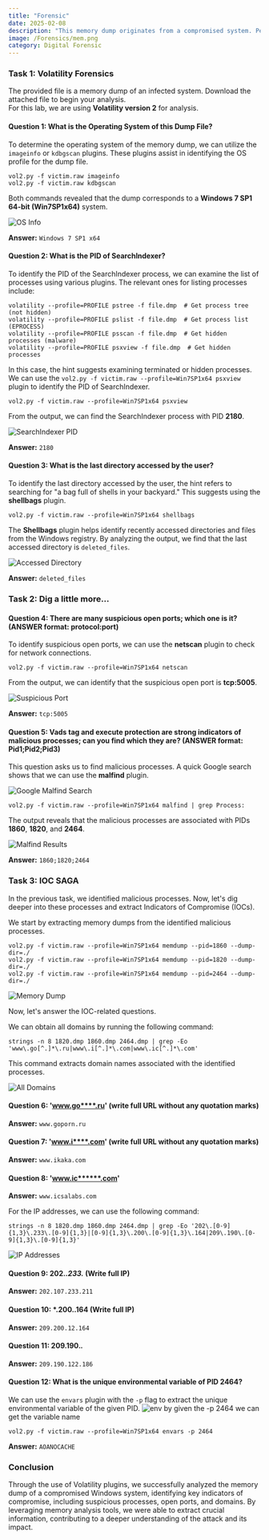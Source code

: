 ```yaml
---
title: "Forensic"
date: 2025-02-08
description: "This memory dump originates from a compromised system. Perform in-depth forensics to explore its internals."
image: /Forensics/mem.png
category: Digital Forensic
---
```


### Task 1: Volatility Forensics
The provided file is a memory dump of an infected system. Download the attached file to begin your analysis.  
For this lab, we are using **Volatility version 2** for analysis.

#### Question 1: What is the Operating System of this Dump File?
To determine the operating system of the memory dump, we can utilize the `imageinfo` or `kdbgscan` plugins. These plugins assist in identifying the OS profile for the dump file.

```
vol2.py -f victim.raw imageinfo
vol2.py -f victim.raw kdbgscan
```

Both commands revealed that the dump corresponds to a **Windows 7 SP1 64-bit (Win7SP1x64)** system.

![OS Info](/blog-images/Forensics/Task1-q1.PNG)

**Answer:** `Windows 7 SP1 x64`

#### Question 2: What is the PID of SearchIndexer?
To identify the PID of the SearchIndexer process, we can examine the list of processes using various plugins. The relevant ones for listing processes include:

```
volatility --profile=PROFILE pstree -f file.dmp  # Get process tree (not hidden)
volatility --profile=PROFILE pslist -f file.dmp  # Get process list (EPROCESS)
volatility --profile=PROFILE psscan -f file.dmp  # Get hidden processes (malware)
volatility --profile=PROFILE psxview -f file.dmp  # Get hidden processes
```

In this case, the hint suggests examining terminated or hidden processes. We can use the `vol2.py -f victim.raw --profile=Win7SP1x64 psxview` plugin to identify the PID of SearchIndexer.

```
vol2.py -f victim.raw --profile=Win7SP1x64 psxview
```

From the output, we can find the SearchIndexer process with PID **2180**.

![SearchIndexer PID](/blog-images/Forensics/Task1-q2.PNG)

**Answer:** `2180`

#### Question 3: What is the last directory accessed by the user?
To identify the last directory accessed by the user, the hint refers to searching for "a bag full of shells in your backyard." This suggests using the **shellbags** plugin.

```
vol2.py -f victim.raw --profile=Win7SP1x64 shellbags
```

The **Shellbags** plugin helps identify recently accessed directories and files from the Windows registry. By analyzing the output, we find that the last accessed directory is `deleted_files`.

![Accessed Directory](/blog-images/Forensics/Task1-q3.PNG)

**Answer:** `deleted_files`

### Task 2: Dig a little more...

#### Question 4: There are many suspicious open ports; which one is it? (ANSWER format: protocol:port)
To identify suspicious open ports, we can use the **netscan** plugin to check for network connections.

```
vol2.py -f victim.raw --profile=Win7SP1x64 netscan
```

From the output, we can identify that the suspicious open port is **tcp:5005**.

![Suspicious Port](/blog-images/Forensics/Task2-q1.PNG)

**Answer:** `tcp:5005`

#### Question 5: Vads tag and execute protection are strong indicators of malicious processes; can you find which they are? (ANSWER format: Pid1;Pid2;Pid3)
This question asks us to find malicious processes. A quick Google search shows that we can use the **malfind** plugin.

![Google Malfind Search](/blog-images/Forensics/malfind.PNG)

```
vol2.py -f victim.raw --profile=Win7SP1x64 malfind | grep Process:
```

The output reveals that the malicious processes are associated with PIDs **1860**, **1820**, and **2464**.

![Malfind Results](/blog-images/Forensics/Task2-q2.PNG)

**Answer:** `1860;1820;2464`

### Task 3: IOC SAGA
In the previous task, we identified malicious processes. Now, let's dig deeper into these processes and extract Indicators of Compromise (IOCs).  

We start by extracting memory dumps from the identified malicious processes.

```
vol2.py -f victim.raw --profile=Win7SP1x64 memdump --pid=1860 --dump-dir=./
vol2.py -f victim.raw --profile=Win7SP1x64 memdump --pid=1820 --dump-dir=./
vol2.py -f victim.raw --profile=Win7SP1x64 memdump --pid=2464 --dump-dir=./
```

![Memory Dump](/blog-images/Forensics/Task3-mem-space.PNG)

Now, let's answer the IOC-related questions.

We can obtain all domains by running the following command:

```
strings -n 8 1820.dmp 1860.dmp 2464.dmp | grep -Eo 'www\.go[^.]*\.ru|www\.i[^.]*\.com|www\.ic[^.]*\.com'
```

This command extracts domain names associated with the identified processes.

![All Domains](/blog-images/Forensics/Task3-q1-3.PNG)

#### Question 6: 'www.go****.ru' (write full URL without any quotation marks)
**Answer:** `www.goporn.ru`

#### Question 7: 'www.i****.com' (write full URL without any quotation marks)
**Answer:** `www.ikaka.com`

#### Question 8: 'www.ic******.com'
**Answer:** `www.icsalabs.com`

For the IP addresses, we can use the following command:

```
strings -n 8 1820.dmp 1860.dmp 2464.dmp | grep -Eo '202\.[0-9]{1,3}\.233\.[0-9]{1,3}|[0-9]{1,3}\.200\.[0-9]{1,3}\.164|209\.190\.[0-9]{1,3}\.[0-9]{1,3}'
```

![IP Addresses](/blog-images/Forensics/Task3-q4-6.PNG)

#### Question 9: 202.***.233.*** (Write full IP)
**Answer:** `202.107.233.211`

#### Question 10: ***.200.**.164 (Write full IP)
**Answer:** `209.200.12.164`

#### Question 11: 209.190.***.***
**Answer:** `209.190.122.186`

#### Question 12: What is the unique environmental variable of PID 2464?
We can use the `envars` plugin with the `-p` flag to extract the unique environmental variable of the given PID.
![env](/blog-images/Forensics/Task3-q7.PNG)
by given the -p 2464 we can get the variable name

```
vol2.py -f victim.raw --profile=Win7SP1x64 envars -p 2464
```

**Answer:** `AOANOCACHE`

### Conclusion
Through the use of Volatility plugins, we successfully analyzed the memory dump of a compromised Windows system, identifying key indicators of compromise, including suspicious processes, open ports, and domains. By leveraging memory analysis tools, we were able to extract crucial information, contributing to a deeper understanding of the attack and its impact.
